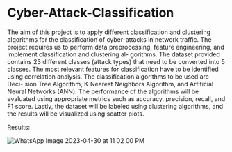 # Cyber-Attack-Classification

The aim of this project is to apply different classification and clustering algorithms for
the classification of cyber-attacks in network traffic. The project requires us to perform
data preprocessing, feature engineering, and implement classification and clustering al-
gorithms. The dataset provided contains 23 different classes (attack types) that need
to be converted into 5 classes. The most relevant features for classification have to be
identified using correlation analysis. The classification algorithms to be used are Deci-
sion Tree Algorithm, K-Nearest Neighbors Algorithm, and Artificial Neural Networks
(ANN). The performance of the algorithms will be evaluated using appropriate metrics
such as accuracy, precision, recall, and F1 score. Lastly, the dataset will be labeled using
clustering algorithms, and the results will be visualized using scatter plots.

Results:

![WhatsApp Image 2023-04-30 at 11 02 00 PM](https://github.com/whiz-coder/Cyber-Attack-Classification/assets/73718958/750f82c4-bd0d-4bcb-b959-612fb63cf2c7)
